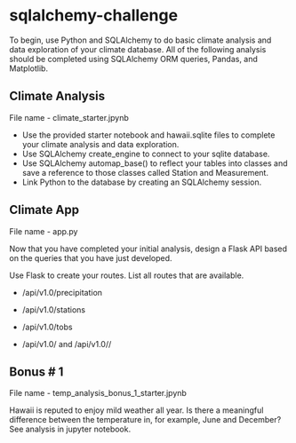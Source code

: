 # sqlalchemy-challenge

To begin, use Python and SQLAlchemy to do basic climate analysis and data exploration of your climate database. All of the following analysis should be completed using SQLAlchemy ORM queries, Pandas, and Matplotlib.

## Climate Analysis 
File name - climate_starter.jpynb

*  Use the provided starter notebook and hawaii.sqlite files to complete your climate analysis and data exploration.
* Use SQLAlchemy create_engine to connect to your sqlite database.
* Use SQLAlchemy automap_base() to reflect your tables into classes and save a reference to those classes called Station and Measurement.
* Link Python to the database by creating an SQLAlchemy session.

## Climate App
File name - app.py

Now that you have completed your initial analysis, design a Flask API based on the queries that you have just developed.

Use Flask to create your routes.
List all routes that are available.

* /api/v1.0/precipitation

* /api/v1.0/stations

* /api/v1.0/tobs

* /api/v1.0/<start> and /api/v1.0/<start>/<end>

## Bonus # 1
File name - temp_analysis_bonus_1_starter.jpynb

Hawaii is reputed to enjoy mild weather all year. Is there a meaningful difference between the temperature in, for example, June and December? See analysis in jupyter notebook.